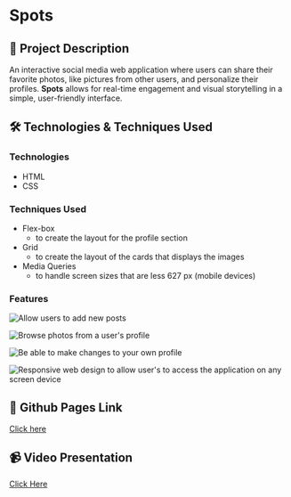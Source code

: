 # Spots

## 📖 Project Description

An interactive social media web application where users can share their favorite photos, like pictures from other users, and personalize their profiles. **Spots** allows for real-time engagement and visual storytelling in a simple, user-friendly interface.

## 🛠️ Technologies & Techniques Used

### Technologies

- HTML
- CSS

### Techniques Used

- Flex-box
  - to create the layout for the profile section
- Grid
  - to create the layout of the cards that displays the images
- Media Queries
  - to handle screen sizes that are less 627 px (mobile devices)

### Features

![Allow users to add new posts](https://photos.app.goo.gl/ehAoWhUM4R7iTVgV9)

![Browse photos from a user's profile](https://photos.app.goo.gl/wb96yKhGmwwW8nrG9)

![Be able to make changes to your own profile](https://photos.google.com/album/AF1QipP39YD5yxnVbe9dMOOAAUiFbPyDhFqC_ybwJzmb/photo/AF1QipN4ns87isOYsRhzmDnH1p4vP_5AwVtBSgj_TIPI)

![Responsive web design to allow user's to access the application on any screen device](https://photos.google.com/album/AF1QipP39YD5yxnVbe9dMOOAAUiFbPyDhFqC_ybwJzmb/photo/AF1QipPZEKzTT01czpN-BLy63OAitbqYkKUDxLEnhtwk)

## 🔗 Github Pages Link

[Click here](https://akshayk423.github.io/se_project_spots/)

## 📹 Video Presentation

[Click Here](https://youtu.be/TA4MdDVwRIQ)
